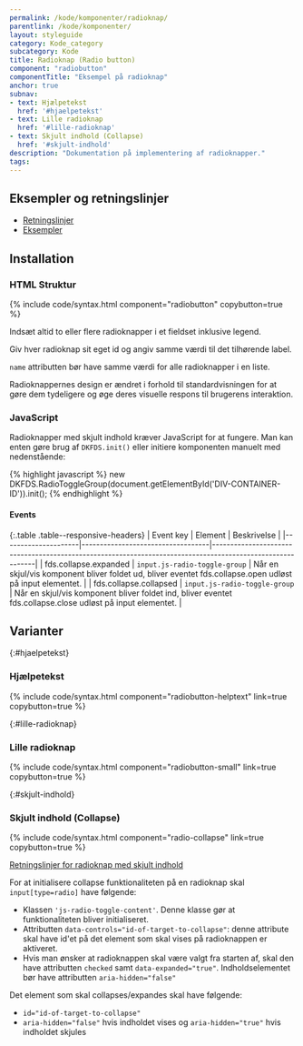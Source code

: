 ```yaml
---
permalink: /kode/komponenter/radioknap/
parentlink: /kode/komponenter/
layout: styleguide
category: Kode_category
subcategory: Kode
title: Radioknap (Radio button)
component: "radiobutton"
componentTitle: "Eksempel på radioknap"
anchor: true
subnav:
- text: Hjælpetekst
  href: '#hjaelpetekst'
- text: Lille radioknap
  href: '#lille-radioknap'
- text: Skjult indhold (Collapse)
  href: '#skjult-indhold'
description: "Dokumentation på implementering af radioknapper."
tags:
---
```


## Eksempler og retningslinjer
<ul class="nobullet-list">
    <li><a href="/komponenter/radioknap/#retningslinjer">Retningslinjer</a></li>
    <li><a href="/komponenter/radioknap/">Eksempler</a></li>
</ul>

## Installation

### HTML Struktur

{% include code/syntax.html component="radiobutton" copybutton=true %}

Indsæt altid to eller flere radioknapper i et fieldset inklusive legend.

Giv hver radioknap sit eget id og angiv samme værdi til det tilhørende label.

`name` attributten bør have samme værdi for alle radioknapper i en liste.

Radioknappernes design er ændret i forhold til standardvisningen for at gøre dem tydeligere og øge deres visuelle respons til brugerens interaktion.

### JavaScript
Radioknapper med skjult indhold kræver JavaScript for at fungere. Man kan enten gøre brug af `DKFDS.init()` eller initiere komponenten manuelt med nedenstående:

{% highlight javascript %}
new DKFDS.RadioToggleGroup(document.getElementById('DIV-CONTAINER-ID')).init();
{% endhighlight %}

#### Events

{:.table .table--responsive-headers}
| Event key           | Element                           | Beskrivelse                                                                                               |
|---------------------|-----------------------------------|-----------------------------------------------------------------------------------------------------------|
| fds.collapse.expanded  | `input.js-radio-toggle-group` | Når en skjul/vis komponent bliver foldet ud, bliver eventet fds.collapse.open udløst på input elementet.       |
| fds.collapse.collapsed | `input.js-radio-toggle-group` | Når en skjul/vis komponent bliver foldet ind, bliver eventet fds.collapse.close udløst på input elementet.     |

## Varianter

{:#hjaelpetekst}
### Hjælpetekst
{% include code/syntax.html component="radiobutton-helptext" link=true copybutton=true %}

{:#lille-radioknap}
### Lille radioknap
{% include code/syntax.html component="radiobutton-small" link=true copybutton=true %}

{:#skjult-indhold}
### Skjult indhold (Collapse)
{% include code/syntax.html component="radio-collapse" link=true copybutton=true %}

<a href="/komponenter/radioknap/#collapse-retningslinjer">Retningslinjer for radioknap med skjult indhold</a>

For at initialisere collapse funktionaliteten på en radioknap skal `input[type=radio]` have følgende:

- Klassen `'js-radio-toggle-content'`. Denne klasse gør at funktionaliteten bliver initialiseret. 
- Attributten `data-controls="id-of-target-to-collapse"`: denne attribute skal have id'et på det element som skal vises på radioknappen er aktiveret. 
- Hvis man ønsker at radioknappen skal være valgt fra starten af, skal den have attributten `checked` samt `data-expanded="true"`. Indholdselementet bør have attributten `aria-hidden="false"`

Det element som skal collapses/expandes skal have følgende:

- `id="id-of-target-to-collapse"`
- `aria-hidden="false"` hvis indholdet vises og `aria-hidden="true"` hvis indholdet skjules

